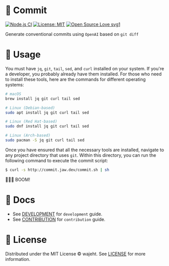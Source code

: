 # 🤖 Commit

[![Node.js CI](https://github.com/wajeht/commit/actions/workflows/ci.yml/badge.svg?branch=node)](https://github.com/wajeht/commit/actions/workflows/ci.yml) [![License: MIT](https://img.shields.io/badge/License-MIT-blue.svg)](https://github.com/wajeht/commit/blob/main/LICENSE) [![Open Source Love svg1](https://badges.frapsoft.com/os/v1/open-source.svg?v=103)](https://github.com/wajeht/commit)

Generate conventional commits using `OpenAI` based on `git diff`

# 📖 Usage

You must have `jq`, `git`, `tail`, `sed`, and `curl` installed on your system. If you're a developer, you probably already have them installed.
For those who need to install these tools, here are the commands for different operating systems:

```bash
# macOS
brew install jq git curl tail sed

# Linux (Debian-based)
sudo apt install jq git curl tail sed

# Linux (Red Hat-based)
sudo dnf install jq git curl tail sed

# Linux (Arch-based)
sudo pacman -S jq git curl tail sed
```

Once you have ensured that all the necessary tools are installed, navigate to any project directory that uses `git`. Within this directory, you can run the following command to execute the commit script:

```bash
$ curl -s http://commit.jaw.dev/commit.sh | sh
```

💋🎤👋 BOOM!

# 📑 Docs

- See [DEVELOPMENT](./docs/development.md) for `development` guide.
- See [CONTRIBUTION](./docs/contribution.md) for `contribution` guide.

# 📜 License

Distributed under the MIT License © wajeht. See [LICENSE](./LICENSE) for more information.
